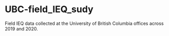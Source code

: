 # UBC-field_IEQ_sudy
Field IEQ data collected at the University of British Columbia offices across 2019 and 2020. 
